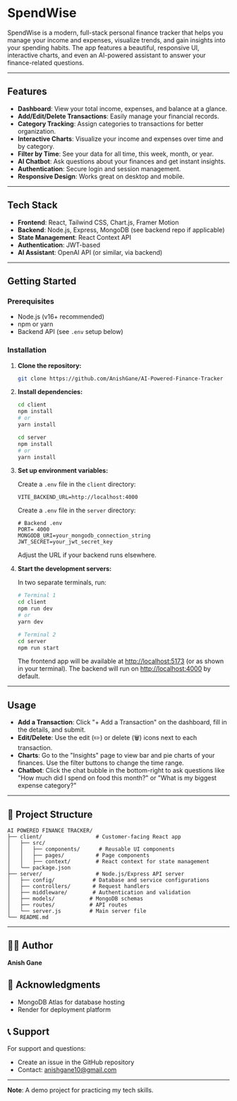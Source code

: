 # SpendWise

SpendWise is a modern, full-stack personal finance tracker that helps you manage your income and expenses, visualize trends, and gain insights into your spending habits. The app features a beautiful, responsive UI, interactive charts, and even an AI-powered assistant to answer your finance-related questions.

---

## Features

- **Dashboard**: View your total income, expenses, and balance at a glance.
- **Add/Edit/Delete Transactions**: Easily manage your financial records.
- **Category Tracking**: Assign categories to transactions for better organization.
- **Interactive Charts**: Visualize your income and expenses over time and by category.
- **Filter by Time**: See your data for all time, this week, month, or year.
- **AI Chatbot**: Ask questions about your finances and get instant insights.
- **Authentication**: Secure login and session management.
- **Responsive Design**: Works great on desktop and mobile.

---

## Tech Stack

- **Frontend**: React, Tailwind CSS, Chart.js, Framer Motion
- **Backend**: Node.js, Express, MongoDB (see backend repo if applicable)
- **State Management**: React Context API
- **Authentication**: JWT-based
- **AI Assistant**: OpenAI API (or similar, via backend)

---

## Getting Started

### Prerequisites

- Node.js (v16+ recommended)
- npm or yarn
- Backend API (see `.env` setup below)

### Installation

1. **Clone the repository:**

   ```bash
   git clone https://github.com/AnishGane/AI-Powered-Finance-Tracker
   ```

2. **Install dependencies:**

   ```bash
   cd client
   npm install
   # or
   yarn install

   cd server
   npm install
   # or
   yarn install
   ```

3. **Set up environment variables:**

   Create a `.env` file in the `client` directory:

   ```
   VITE_BACKEND_URL=http://localhost:4000
   ```

   Create a `.env` file in the `server` directory:

   ```env
   # Backend .env
   PORT= 4000
   MONGODB_URI=your_mongodb_connection_string
   JWT_SECRET=your_jwt_secret_key
   ```

   Adjust the URL if your backend runs elsewhere.

4. **Start the development servers:**

   In two separate terminals, run:

   ```bash
   # Terminal 1
   cd client
   npm run dev
   # or
   yarn dev
   ```

   ```bash
   # Terminal 2
   cd server
   npm run start
   ```

   The frontend app will be available at [http://localhost:5173](http://localhost:5173) (or as shown in your terminal). The backend will run on [http://localhost:4000](http://localhost:4000) by default.

---

## Usage

- **Add a Transaction**: Click "+ Add a Transaction" on the dashboard, fill in the details, and submit.
- **Edit/Delete**: Use the edit (✏️) or delete (🗑️) icons next to each transaction.
- **Charts**: Go to the "Insights" page to view bar and pie charts of your finances. Use the filter buttons to change the time range.
- **Chatbot**: Click the chat bubble in the bottom-right to ask questions like "How much did I spend on food this month?" or "What is my biggest expense category?"

---

## 📁 Project Structure

```
AI POWERED FINANCE TRACKER/
├── client/                 # Customer-facing React app
│   ├── src/
│   │   ├── components/      # Reusable UI components
│   │   ├── pages/          # Page components
│   │   ├── context/        # React context for state management
│   └── package.json
├── server/                 # Node.js/Express API server
│   ├── config/            # Database and service configurations
│   ├── controllers/       # Request handlers
│   ├── middleware/        # Authentication and validation
│   ├── models/           # MongoDB schemas
│   ├── routes/           # API routes
│   └── server.js         # Main server file
└── README.md
```
---

## 👨‍💻 Author

**Anish Gane** 

## 🙏 Acknowledgments

- MongoDB Atlas for database hosting
- Render for deployment platform

## 📞 Support

For support and questions:
- Create an issue in the GitHub repository
- Contact: anishgane10@gmail.com

---

**Note**: A demo project for practicing my tech skills.